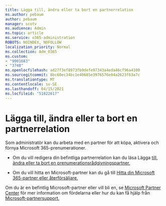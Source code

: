 ```yaml
---
title: Lägga till, ändra eller ta bort en partnerrelation
ms.author: pebaum
author: pebaum
manager: scotv
ms.audience: Admin
ms.topic: article
ms.service: o365-administration
ROBOTS: NOINDEX, NOFOLLOW
localization_priority: Normal
ms.collection: Adm_O365
ms.custom:
- "9001683"
- "3748"
ms.openlocfilehash: ad27f3ef8973fb9defe97343a4eda46cf96a4100
ms.sourcegitcommit: 8bc60ec34bc1e40685e3976576e04a2623f63a7c
ms.translationtype: MT
ms.contentlocale: sv-SE
ms.lasthandoff: 04/15/2021
ms.locfileid: "51822617"
---
```

# <a name="add-change-or-remove-a-partner-relationship"></a>Lägga till, ändra eller ta bort en partnerrelation

Som administratör kan du arbeta med en partner för att köpa, aktivera och förnya Microsoft 365-prenumerationer. 

- Om du vill redigera din befintliga partnerrelation kan du läsa Lägga [till, ändra eller ta bort en prenumerationsrådgivningspartner.](https://docs.microsoft.com/microsoft-365/admin/misc/add-partner?view=o365-worldwide)

- Om du vill hitta en Microsoft-partner kan du gå till [Hitta din Microsoft 365-partner eller återförsäljare.](https://docs.microsoft.com/microsoft-365/admin/manage/find-your-partner-or-reseller?view=o365-worldwide)

Om du är en befintlig Microsoft-partner eller vill bli en, se [Microsoft Partner Center](https://support.microsoft.com/help/4499930/partner-center-overview) för mer information om fördelarna eller hur du kan få hjälp från [Microsoft-partnersupport.](https://aka.ms/partnersupport)
